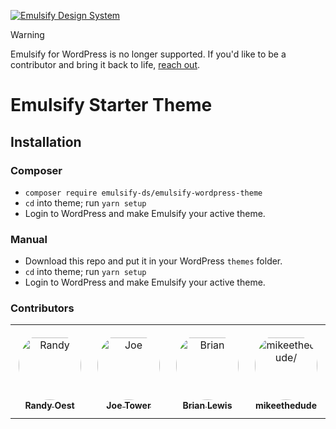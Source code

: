 [![Emulsify Design System](https://user-images.githubusercontent.com/409903/170579210-327abcdd-2c98-4922-87bb-36446a4cc013.svg)](https://www.emulsify.info/)

> [!WARNING]  
> Emulsify for WordPress is no longer supported. If you'd like to be a contributor and bring it back to life, [reach out](https://www.emulsify.info/).

# Emulsify Starter Theme

## Installation

### Composer
- `composer require emulsify-ds/emulsify-wordpress-theme`
- `cd` into theme; run `yarn setup`
- Login to WordPress and make Emulsify your active theme.

### Manual
- Download this repo and put it in your WordPress `themes` folder.
- `cd` into theme; run `yarn setup`
- Login to WordPress and make Emulsify your active theme.

### Contributors

<table>
<tr>
    <td align="center" style="word-wrap: break-word; width: 150.0; height: 150.0">
        <a href=https://github.com/amazingrando>
            <img src=https://avatars.githubusercontent.com/u/409903?v=4 width="100;"  style="border-radius:50%;align-items:center;justify-content:center;overflow:hidden;padding-top:10px" alt=Randy Oest/>
            <br />
            <sub style="font-size:14px"><b>Randy Oest</b></sub>
        </a>
    </td>
    <td align="center" style="word-wrap: break-word; width: 150.0; height: 150.0">
        <a href=https://github.com/joetower>
            <img src=https://avatars.githubusercontent.com/u/366413?v=4 width="100;"  style="border-radius:50%;align-items:center;justify-content:center;overflow:hidden;padding-top:10px" alt=Joe Tower/>
            <br />
            <sub style="font-size:14px"><b>Joe Tower</b></sub>
        </a>
    </td>
    <td align="center" style="word-wrap: break-word; width: 150.0; height: 150.0">
        <a href=https://github.com/ModulesUnraveled>
            <img src=https://avatars.githubusercontent.com/u/1663810?v=4 width="100;"  style="border-radius:50%;align-items:center;justify-content:center;overflow:hidden;padding-top:10px" alt=Brian Lewis/>
            <br />
            <sub style="font-size:14px"><b>Brian Lewis</b></sub>
        </a>
    </td>
    <td align="center" style="word-wrap: break-word; width: 150.0; height: 150.0">
        <a href=https://github.com/mikeethedude>
            <img src=https://avatars.githubusercontent.com/u/15275301?v=4 width="100;"  style="border-radius:50%;align-items:center;justify-content:center;overflow:hidden;padding-top:10px" alt=mikeethedude/>
            <br />
            <sub style="font-size:14px"><b>mikeethedude</b></sub>
        </a>
    </td>
</tr>
</table>
